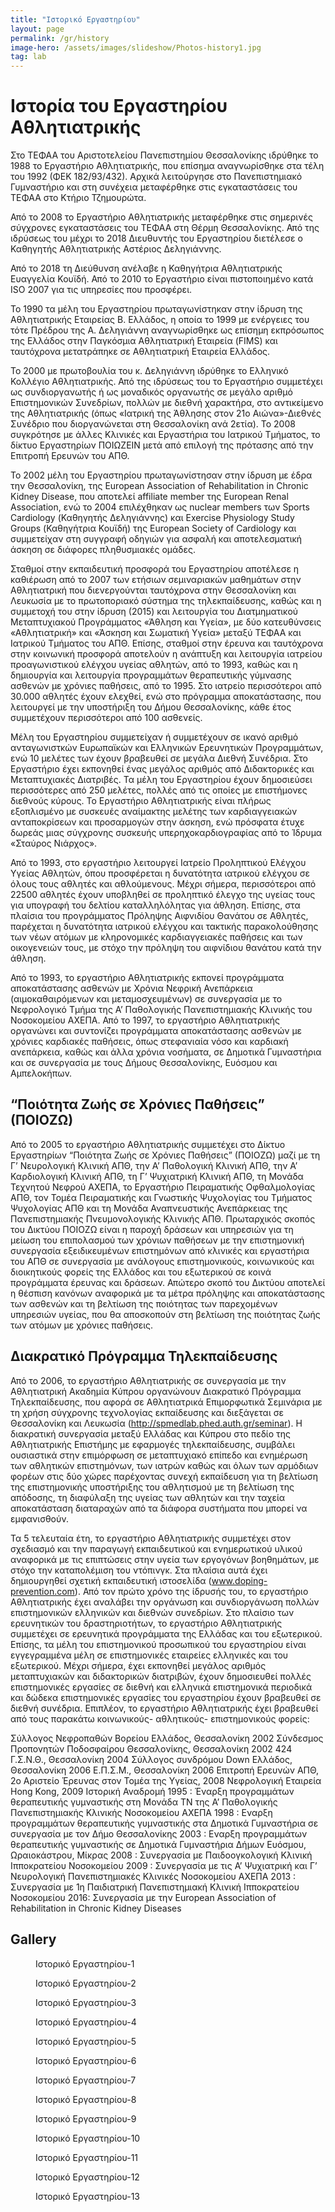 ```yaml
---
title: "Ιστορικό Εργαστηρίου"
layout: page
permalink: /gr/history
image-hero: /assets/images/slideshow/Photos-history1.jpg
tag: lab
---
```


# Ιστορία του Εργαστηρίου Αθλητιατρικής

Στο ΤΕΦΑΑ του Αριστοτελείου Πανεπιστημίου Θεσσαλονίκης ιδρύθηκε το 1988 το Εργαστήριο Αθλητιατρικής, που επίσημα αναγνωρίσθηκε στα τέλη του 1992 (ΦΕΚ 182/93/432). Αρχικά λειτούργησε στο Πανεπιστημιακό Γυμναστήριο και στη συνέχεια μεταφέρθηκε στις εγκαταστάσεις του ΤΕΦΑΑ στο Κτήριο Τζημουρώτα. 



Από το 2008 το Εργαστήριο Αθλητιατρικής μεταφέρθηκε στις σημερινές σύγχρονες εγκαταστάσεις του ΤΕΦΑΑ στη Θέρμη Θεσσαλονίκης. Από της ιδρύσεως του μέχρι το 2018 Διευθυντής του Εργαστηρίου διετέλεσε ο Καθηγητής Αθλητιατρικής Αστέριος Δεληγιάννης. 

 <!--more-->

Από το 2018 τη Διεύθυνση ανέλαβε η Καθηγήτρια Αθλητιατρικής  Ευαγγελία Κουϊδή.  Από το 2010 το Εργαστήριο είναι πιστοποιημένο κατά ISO 2007 για τις υπηρεσίες που προσφέρει. 

Το 1990 τα μέλη του Εργαστηρίου πρωταγωνίστηκαν στην ίδρυση της Αθλητιατρικής Εταιρείας Β. Ελλάδος, η οποία το 1999  με ενέργειες του τότε Πρέδρου της Α. Δεληγιάννη αναγνωρίσθηκε ως επίσημη εκπρόσωπος της Ελλάδος στην Παγκόσμια Αθλητιατρική Εταιρεία (FIMS) και ταυτόχρονα μετατράπηκε σε Αθλητιατρική Εταιρεία Ελλάδος.

Το 2000 με πρωτοβουλία του κ. Δεληγιάννη ιδρύθηκε το Ελληνικό Κολλέγιο Αθλητιατρικής. Από της ιδρύσεως του το Εργαστήριο συμμετέχει ως συνδιοργανωτής ή ως μοναδικός οργανωτής σε μεγάλο αριθμό Επιστημονικών Συνεδρίων, πολλών με διεθνή χαρακτήρα, στο αντικείμενο της Αθλητιατρικής (όπως «Ιατρική της Άθλησης στον 21ο Αιώνα»-Διεθνές Συνέδριο που διοργανώνεται στη Θεσσαλονίκη ανά 2ετία). Το 2008 συγκρότησε με άλλες Κλινικές και Εργαστήρια του Ιατρικού Τμήματος, το δίκτυο Εργαστηρίων ΠΟΙΩΖΕΙΝ μετά από επιλογή της πρότασης από την  Επιτροπή Ερευνών του ΑΠΘ. 


Το 2002 μέλη του Εργαστηρίου πρωταγωνίστησαν στην ίδρυση με έδρα την Θεσσαλονίκη, της European Association of  Rehabilitation in Chronic Kidney Disease, που αποτελεί affiliate member της  European Renal Association, ενώ το 2004 επιλέχθηκαν ως nuclear members των Sports Cardiology (Καθηγητής Δεληγιάννης) και Exercise Physiology Study Groups (Καθηγήτρια Κουϊδή) της  European Society of Cardiology και συμμετείχαν στη συγγραφή οδηγιών για ασφαλή και αποτελεσματική άσκηση σε διάφορες πληθυσμιακές ομάδες. 

Σταθμοί στην εκπαιδευτική προσφορά του Εργαστηρίου αποτέλεσε η καθιέρωση από το 2007 των ετήσιων  σεμιναριακών μαθημάτων στην Αθλητιατρική που διενεργούνται ταυτόχρονα στην Θεσσαλονίκη και Λευκωσία με το πρωτοποριακό σύστημα της τηλεκπαίδευσης, καθώς και η συμμετοχή του στην ίδρυση (2015) και λειτουργία του Διατμηματικού Μεταπτυχιακού Προγράμματος «Άθληση και Υγεία», με δύο κατευθύνσεις «Αθλητιατρική» και «Άσκηση και Σωματική Υγεία» μεταξύ ΤΕΦΑΑ και Ιατρικού Τμήματος του ΑΠΘ. Επίσης, σταθμοί στην έρευνα και ταυτόχρονα στην κοινωνική προσφορά αποτελούν η ανάπτυξη και λειτουργία ιατρείου προαγωνιστικού ελέγχου υγείας αθλητών, από το 1993, καθώς και η δημιουργία και λειτουργία προγραμμάτων θεραπευτικής γύμνασης ασθενών με χρόνιες παθήσεις, από το 1995. Στο ιατρείο περισσότεροι από 30.000 αθλητές έχουν ελεχθεί, ενώ στο πρόγραμμα αποκατάστασης, που λειτουργεί με την υποστήριξη του Δήμου Θεσσαλονίκης, κάθε έτος συμμετέχουν περισσότεροι από 100 ασθενείς. 

Μέλη του Εργαστηρίου συμμετείχαν ή συμμετέχουν σε ικανό αριθμό ανταγωνιστκών Ευρωπαϊκών και Ελληνικών Ερευνητικών Προγραμμάτων, ενώ 10 μελέτες των έχουν βραβευθεί σε μεγάλα Διεθνή Συνέδρια. Στο Εργαστήριο έχει  εκπονηθεί ένας μεγάλος αριθμός από Διδακτορικές και Μεταπτυχιακές Διατριβές. Τα μέλη του Εργαστηρίου έχουν δημοσιεύσει περισσότερες από 250 μελέτες, πολλές από τις οποίες με επιστήμονες διεθνούς κύρους. Το Εργαστήριο Αθλητιατρικής είναι πλήρως εξοπλισμένο με συσκευές αναίμακτης μελέτης των καρδιαγγειακών ανταποκρίσεων και προσαρμογών στην άσκηση, ενώ πρόσφατα έτυχε δωρεάς μιας σύγχρονης συσκευής υπερηχοκαρδιογραφίας από το Ίδρυμα «Σταύρος Νιάρχος».

Από το 1993, στο εργαστήριο λειτουργεί Ιατρείο Προληπτικού Ελέγχου Υγείας Αθλητών, όπου προσφέρεται η δυνατότητα ιατρικού ελέγχου σε όλους τους αθλητές και αθλούμενους. Μέχρι σήμερα, περισσότεροι από 22500 αθλητές έχουν υποβληθεί σε προληπτικό έλεγχο της υγείας τους για υπογραφή του δελτίου καταλληλόλητας για άθληση. Επίσης, στα πλαίσια του προγράμματος Πρόληψης Αιφνιδίου Θανάτου σε Αθλητές, παρέχεται η δυνατότητα ιατρικού ελέγχου και τακτικής παρακολούθησης των νέων ατόμων με κληρονομικές καρδιαγγειακές παθήσεις και των οικογενειών τους, με στόχο την πρόληψη του αιφνίδιου θανάτου κατά την άθληση.

Από το 1993, το εργαστήριο Αθλητιατρικής εκπονεί προγράμματα αποκατάστασης ασθενών με Χρόνια Νεφρική Ανεπάρκεια (αιμοκαθαιρόμενων και μεταμοσχευμένων) σε συνεργασία με το Νεφρολογικό Τμήμα της Α’ Παθολογικής Πανεπιστημιακής Κλινικής του Νοσοκομείου ΑΧΕΠΑ. Από το 1997, το εργαστήριο Αθλητιατρικής οργανώνει και συντονίζει προγράμματα αποκατάστασης ασθενών με χρόνιες καρδιακές παθήσεις, όπως στεφανιαία νόσο και καρδιακή ανεπάρκεια, καθώς και άλλα χρόνια νοσήματα, σε Δημοτικά Γυμναστήρια και σε συνεργασία με τους Δήμους Θεσσαλονίκης, Ευόσμου και Αμπελοκήπων.

## “Ποιότητα Ζωής σε Χρόνιες Παθήσεις” (ΠΟΙΟΖΩ)
Από το 2005 το εργαστήριο Αθλητιατρικής συμμετέχει στο Δίκτυο Εργαστηρίων “Ποιότητα Ζωής σε Χρόνιες Παθήσεις” (ΠΟΙΟΖΩ) μαζί με τη Γ’ Νευρολογική Κλινική ΑΠΘ, την Α’ Παθολογική Κλινική ΑΠΘ, την Α’ Καρδιολογική Κλινική ΑΠΘ, τη Γ’ Ψυχιατρική Κλινική ΑΠΘ, τη Μονάδα Τεχνητού Νεφρού ΑΧΕΠΑ, το Εργαστήριο Πειραματικής Οφθαλμολογίας ΑΠΘ, τον Τομέα Πειραματικής και Γνωστικής Ψυχολογίας του Τμήματος Ψυχολογίας ΑΠΘ και τη Μονάδα Αναπνευστικής Ανεπάρκειας της Πανεπιστημιακής Πνευμονολογικής Κλινικής ΑΠΘ. Πρωταρχικός σκοπός του Δικτύου ΠΟΙΟΖΩ είναι η παροχή δράσεων και υπηρεσιών για τη μείωση του επιπολασμού των χρόνιων παθήσεων με την επιστημονική συνεργασία εξειδικευμένων επιστημόνων από κλινικές και εργαστήρια του ΑΠΘ σε συνεργασία με ανάλογους επιστημονικούς, κοινωνικούς και διοικητικούς φορείς της Ελλάδος και του εξωτερικού σε κοινά προγράμματα έρευνας και δράσεων. Απώτερο σκοπό του Δικτύου αποτελεί η θέσπιση κανόνων αναφορικά με τα μέτρα πρόληψης και αποκατάστασης των ασθενών και τη βελτίωση της ποιότητας των παρεχομένων υπηρεσιών υγείας, που θα αποσκοπούν στη βελτίωση της ποιότητας ζωής των ατόμων με χρόνιες παθήσεις.

## Διακρατικό Πρόγραμμα Τηλεκπαίδευσης
Από το 2006, το εργαστήριο Αθλητιατρικής σε συνεργασία με την Αθλητιατρική Ακαδημία Κύπρου οργανώνουν Διακρατικό Πρόγραμμα Τηλεκπαίδευσης, που αφορά σε Αθλητιατρικά Επιμορφωτικά Σεμινάρια με τη χρήση σύγχρονης τεχνολογίας εκπαίδευσης και διεξάγεται σε Θεσσαλονίκη και Λευκωσία (http://spmedlab.phed.auth.gr/seminar). Η διακρατική συνεργασία μεταξύ Ελλάδας και Κύπρου στο πεδίο της Αθλητιατρικής Επιστήμης με εφαρμογές τηλεκπαίδευσης, συμβάλει ουσιαστικά στην επιμόρφωση σε μεταπτυχιακό επίπεδο και ενημέρωση των αθλητικών επιστημόνων, των ιατρών καθώς και όλων των αρμόδιων φορέων στις δύο χώρες παρέχοντας συνεχή εκπαίδευση για τη βελτίωση της επιστημονικής υποστήριξης του αθλητισμού με τη βελτίωση της απόδοσης, τη διαφύλαξη της υγείας των αθλητών και την ταχεία αποκατάσταση διαταραχών από τα διάφορα συστήματα που μπορεί να εμφανισθούν.

Τα 5 τελευταία έτη, το εργαστήριο Αθλητιατρικής συμμετέχει στον σχεδιασμό και την παραγωγή εκπαιδευτικού και ενημερωτικού υλικού αναφορικά με τις επιπτώσεις στην υγεία των εργογόνων βοηθημάτων, με στόχο την καταπολέμιση του ντόπινγκ. Στα πλαίσια αυτά έχει δημιουργηθεί σχετική εκπαιδευτική ιστοσελίδα (www.doping-prevention.com). Από τον πρώτο χρόνο της ίδρυσής του, το εργαστήριο Αθλητιατρικής έχει αναλάβει την οργάνωση και συνδιοργάνωση πολλών επιστημονικών ελληνικών και διεθνών συνεδρίων. Στο πλαίσιο των ερευνητικών του δραστηριοτήτων, το εργαστήριο Αθλητιατρικής συμμετέχει σε ερευνητικά προγράμματα της Ελλάδας και του εξωτερικού. Επίσης, τα μέλη του επιστημονικού προσωπικού του εργαστηρίου είναι εγγεγραμμένα μέλη σε επιστημονικές εταιρείες ελληνικές και του εξωτερικού. Μέχρι σήμερα, έχει εκπονηθεί μεγάλος αριθμός μεταπτυχιακών και διδακτορικών διατριβών, έχουν δημοσιευθεί πολλές επιστημονικές εργασίες σε διεθνή και ελληνικά επιστημονικά περιοδικά και δώδεκα επιστημονικές εργασίες του εργαστηρίου έχουν βραβευθεί σε διεθνή συνέδρια. Επιπλέον, το εργαστήριο Αθλητιατρικής έχει βραβευθεί από τους παρακάτω κοινωνικούς- αθλητικούς- επιστημονικούς φορείς:

Σύλλογος Νεφροπαθών Βορείου Ελλάδος, Θεσσαλονίκη 2002
Σύνδεσμος Προπονητών Ποδοσφαίρου Θεσσαλονίκης, Θεσσαλονίκη 2002
424 Γ.Σ.Ν.Θ., Θεσσαλονίκη 2004
Σύλλογος συνδρόμου Down Ελλάδος, Θεσσαλονίκη 2006
Ε.Π.Σ.Μ., Θεσσαλονίκη 2006
Επιτροπή Ερευνών ΑΠΘ, 2ο Αριστείο Έρευνας στον Τομέα της Υγείας, 2008
Νεφρολογική Εταιρεία Hong Kong, 2009
Ιστορική Αναδρομή
1995 : Έναρξη προγραμμάτων θεραπευτικής γυμναστικής στη Μονάδα ΤΝ της Α’ Παθολογικής Πανεπιστημιακής Κλινικής Νοσοκομείου ΑΧΕΠΑ
1998 : Εναρξη προγραμμάτων θεραπευτικής γυμναστικής στα Δημοτικά Γυμναστήρια σε συνεργασία με τον Δήμο Θεσσαλονίκης
2003 : Εναρξη προγραμμάτων θεραπευτικής γυμναστικής σε Δημοτικά Γυμναστήρια Δήμων Ευόσμου, Ωραιοκάστρου, Μίκρας
2008 : Συνεργασία με Παιδοογκολογική Κλινική Ιπποκρατείου Νοσοκομείου
2009 : Συνεργασία με τις Α’ Ψυχιατρική και Γ’ Νευρολογική Πανεπιστημιακές Κλινικές Νοσοκομείου ΑΧΕΠΑ
2013 : Συνεργασία με 1η Παιδιατρική Πανεπιστημιακή Κλινική Ιπποκρατείου Νοσοκομείου
2016: Συνεργασία  με την European Association of Rehabilitation in Chronic Kidney Diseases 
	           
               
               
               
<h2 id="gallery">Gallery</h2>
<div class="my-gallery gallery-history" itemscope="" itemtype="http://schema.org/ImageGallery" data-pswp-uid="1">
<figure itemprop="associatedMedia" itemscope="" itemtype="http://schema.org/ImageObject" class="full large" style="background-image: url('/assets/images/galleries/history/Photos-history2-large.jpg');-ms-grid-column:1;-ms-grid-row:1">
<figcaption itemprop="caption description">&Iota;&sigma;&tau;&omicron;&rho;&iota;&kappa;ό &Epsilon;&rho;&gamma;&alpha;&sigma;&tau;&eta;&rho;ί&omicron;&upsilon;-1</figcaption>
</figure>
<figure itemprop="associatedMedia" itemscope="" itemtype="http://schema.org/ImageObject" class="medium" style="background-image: url('/assets/images/galleries/history/1oΑθλητιατρικοΣυνέδριο-large.jpg');-ms-grid-column:2;-ms-grid-row:2">
<figcaption itemprop="caption description">&Iota;&sigma;&tau;&omicron;&rho;&iota;&kappa;ό &Epsilon;&rho;&gamma;&alpha;&sigma;&tau;&eta;&rho;ί&omicron;&upsilon;-2</figcaption>
</figure>
<figure itemprop="associatedMedia" itemscope="" itemtype="http://schema.org/ImageObject" class="large" style="background-image: url('/assets/images/galleries/history/FIMS-Ιστορικό-large.jpg');-ms-grid-column:3;-ms-grid-row:1">
<figcaption itemprop="caption description">&Iota;&sigma;&tau;&omicron;&rho;&iota;&kappa;ό &Epsilon;&rho;&gamma;&alpha;&sigma;&tau;&eta;&rho;ί&omicron;&upsilon;-3</figcaption>
</figure>
<figure itemprop="associatedMedia" itemscope="" itemtype="http://schema.org/ImageObject" class="medium" style="background-image: url('/assets/images/galleries/history/Photo-askiseis2-large.jpg');-ms-grid-column:4;-ms-grid-row:2">
<figcaption itemprop="caption description">&Iota;&sigma;&tau;&omicron;&rho;&iota;&kappa;ό &Epsilon;&rho;&gamma;&alpha;&sigma;&tau;&eta;&rho;ί&omicron;&upsilon;-4</figcaption>
</figure>
<figure itemprop="associatedMedia" itemscope="" itemtype="http://schema.org/ImageObject" class="large" style="background-image: url('/assets/images/galleries/history/Photos-askiseis1-large.jpg');-ms-grid-column:5;-ms-grid-row:1">
<figcaption itemprop="caption description">&Iota;&sigma;&tau;&omicron;&rho;&iota;&kappa;ό &Epsilon;&rho;&gamma;&alpha;&sigma;&tau;&eta;&rho;ί&omicron;&upsilon;-5</figcaption>
</figure>
<figure itemprop="associatedMedia" itemscope="" itemtype="http://schema.org/ImageObject" class="medium" style="background-image: url('/assets/images/galleries/history/Photos-history1-large.jpg');-ms-grid-column:6;-ms-grid-row:2">
<figcaption itemprop="caption description">&Iota;&sigma;&tau;&omicron;&rho;&iota;&kappa;ό &Epsilon;&rho;&gamma;&alpha;&sigma;&tau;&eta;&rho;ί&omicron;&upsilon;-6</figcaption>
</figure>
<figure itemprop="associatedMedia" itemscope="" itemtype="http://schema.org/ImageObject" class="large" style="background-image: url('/assets/images/galleries/history/1oΑθλητιατρικόΣυνέδριο-large.jpg');-ms-grid-column:7;-ms-grid-row:1">
<figcaption itemprop="caption description">&Iota;&sigma;&tau;&omicron;&rho;&iota;&kappa;ό &Epsilon;&rho;&gamma;&alpha;&sigma;&tau;&eta;&rho;ί&omicron;&upsilon;-7</figcaption>
</figure>
<figure itemprop="associatedMedia" itemscope="" itemtype="http://schema.org/ImageObject" class="medium" style="background-image: url('/assets/images/galleries/history/askisi1-large.jpg');-ms-grid-column:8;-ms-grid-row:2">
<figcaption itemprop="caption description">&Iota;&sigma;&tau;&omicron;&rho;&iota;&kappa;ό &Epsilon;&rho;&gamma;&alpha;&sigma;&tau;&eta;&rho;ί&omicron;&upsilon;-8</figcaption>
</figure>
<figure itemprop="associatedMedia" itemscope="" itemtype="http://schema.org/ImageObject" class="large" style="background-image: url('/assets/images/galleries/history/iatrikos-elegxos-0002-large.jpg');-ms-grid-column:9;-ms-grid-row:1">
<figcaption itemprop="caption description">&Iota;&sigma;&tau;&omicron;&rho;&iota;&kappa;ό &Epsilon;&rho;&gamma;&alpha;&sigma;&tau;&eta;&rho;ί&omicron;&upsilon;-9</figcaption>
</figure>
<figure itemprop="associatedMedia" itemscope="" itemtype="http://schema.org/ImageObject" class="medium" style="background-image: url('/assets/images/galleries/history/iatrikos-elegxos-0004-large.jpg');-ms-grid-column:10;-ms-grid-row:2">
<figcaption itemprop="caption description">&Iota;&sigma;&tau;&omicron;&rho;&iota;&kappa;ό &Epsilon;&rho;&gamma;&alpha;&sigma;&tau;&eta;&rho;ί&omicron;&upsilon;-10</figcaption>
</figure>
<figure itemprop="associatedMedia" itemscope="" itemtype="http://schema.org/ImageObject" class="large" style="background-image: url('/assets/images/galleries/history/iatrikos-elegxos-0007-large.jpg');-ms-grid-column:11;-ms-grid-row:1">
<figcaption itemprop="caption description">&Iota;&sigma;&tau;&omicron;&rho;&iota;&kappa;ό &Epsilon;&rho;&gamma;&alpha;&sigma;&tau;&eta;&rho;ί&omicron;&upsilon;-11</figcaption>
</figure>
<figure itemprop="associatedMedia" itemscope="" itemtype="http://schema.org/ImageObject" class="medium" style="background-image: url('/assets/images/galleries/history/iatrikos-elegxos-0013-large.jpg');-ms-grid-column:12;-ms-grid-row:2">
<figcaption itemprop="caption description">&Iota;&sigma;&tau;&omicron;&rho;&iota;&kappa;ό &Epsilon;&rho;&gamma;&alpha;&sigma;&tau;&eta;&rho;ί&omicron;&upsilon;-12</figcaption>
</figure>
<figure itemprop="associatedMedia" itemscope="" itemtype="http://schema.org/ImageObject" class="large" style="background-image: url('/assets/images/galleries/history/iatrikos-elegxos-0019-large.jpg');-ms-grid-column:13;-ms-grid-row:1">
<figcaption itemprop="caption description">&Iota;&sigma;&tau;&omicron;&rho;&iota;&kappa;ό &Epsilon;&rho;&gamma;&alpha;&sigma;&tau;&eta;&rho;ί&omicron;&upsilon;-13</figcaption>
</figure>